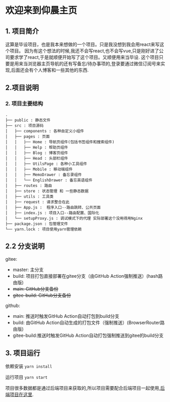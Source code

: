 # 欢迎来到仰晨主页
## 1. 项目简介
这算是毕设项目，也是我本来想做的一个项目。只是我没想到我会用react来写这个项目。
因为有这个想法的时候,我还不会写react,也不会写vue,只是刚好进了公司要求学了react,于是就顺便开始写了这个项目。又顺便用来当毕设.
这个项目只要是用来当浏览器主页导航的还有写备忘/待办事项的,登录要通过微信订阅号来实现,后面还会有个人博客和一些其他的东西.

## 2.项目说明
### 2. 项目主要结构
```text
.                                                                                                                                                                                                                
├── public : 静态文件  
├── src : 项目源码
│   ├── components : 各种自定义小组件
│   ├── pages : 页面
│   │   ├── Home : 导航页组件(包括书签组件和搜索组件)
│   │   ├── Help : 帮助页组件
│   │   ├── Blog : 博客页组件
│   │   ├── Head : 头部栏组件
│   │   ├── UtilsPage : 各种小工具组件
│   │   ├── Mobile : 移动端组件
│   │   ├── MemoDrawer : 备忘录组件
│   │   └── EnglishDrawer : 备忘英语组件
│   ├── routes : 路由
│   ├── store : 状态管理 和 一些静态数据
│   ├── utils : 工具类   
│   ├── request : 请求整合在此
│   ├── App.js :  程序入口--路由跳转、公共页面
│   ├── index.js : 项目入口--路由配置、国际化
│   └── setupProxy.js : 调试模式下的代理 实际部署这个没用得用Nginx
├── package.json : 包管理文件
└── yarn.lock : 项目使用yarn管理依赖  
```
## 2.2 分支说明
gitee:
- master: 主分支
- build: 项目打包直接部署在gitee分支（由GitHub Action强制推送）(hash路由版)
- ~~main: GitHub分支备份~~
- ~~gitee-build: GitHub分支备份~~

github:
- main: 推送时触发GitHub Action自动打包到build分支
- build: 由GitHub Action自动生成的打包文件（强制推送）(BrowserRouter路由版)
- gitee-build:推送时触发GitHub Action自动打包强制推送到gitee的build分支

## 3. 项目运行
依赖安装
`yarn install`

运行项目
`yarn start`

项目很多数据都是通过后端项目来获取的,所以项目需要配合后端项目一起使用,[后端项目在这里](https://gitee.com/yc556/yc-page).
